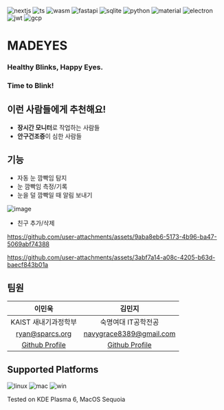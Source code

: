 
![nextjs](https://img.shields.io/badge/next%20js-000000?style=for-the-badge&logo=nextdotjs&logoColor=white)
![ts](https://img.shields.io/badge/TypeScript-007ACC?style=for-the-badge&logo=typescript&logoColor=white)
![wasm](https://img.shields.io/badge/WebAssembly-654FF0?style=for-the-badge&logo=WebAssembly&logoColor=white)
![fastapi](https://img.shields.io/badge/fastapi-109989?style=for-the-badge&logo=FASTAPI&logoColor=white)
![sqlite](https://img.shields.io/badge/Sqlite-003B57?style=for-the-badge&logo=sqlite&logoColor=white)
![python](https://img.shields.io/badge/Python-FFD43B?style=for-the-badge&logo=python&logoColor=blue)
![material](https://img.shields.io/badge/Material%20UI-007FFF?style=for-the-badge&logo=mui&logoColor=white)
![electron](https://img.shields.io/badge/Electron-2B2E3A?style=for-the-badge&logo=electron&logoColor=9FEAF9)
![jwt](https://img.shields.io/badge/JWT-000000?style=for-the-badge&logo=JSON%20web%20tokens&logoColor=white)
![gcp](https://img.shields.io/badge/Google_Cloud-4285F4?style=for-the-badge&logo=google-cloud&logoColor=white)





# MADEYES

### Healthy Blinks, Happy Eyes.

### Time to Blink!

## 이런 사람들에게 추천해요!

- **장시간 모니터**로 작업하는 사람들
- **안구건조증**이 심한 사람들

## 기능

- 자동 눈 깜빡임 탐지
- 눈 깜빡임 측정/기록
- 눈을 덜 깜빡일 때 알림 보내기

![image](https://github.com/user-attachments/assets/88ee7a14-364c-4496-9d53-ccbdede84d46)
- 친구 추가/삭제

https://github.com/user-attachments/assets/9aba8eb6-5173-4b96-ba47-5069abf74388


https://github.com/user-attachments/assets/3abf7a14-a08c-4205-b63d-baecf843b01a

## 팀원

| 이민욱 | 김민지 |
|:---:|:---:|
| KAIST 새내기과정학부 | 숙명여대 IT공학전공 |
| ryan@sparcs.org | navygrace8389@gmail.com  |
| [Github Profile](https://github.com/callasio) | [Github Profile](https://github.com/mjth1s1s) |

## Supported Platforms

![linux](https://img.shields.io/badge/Linux-FCC624?style=for-the-badge&logo=linux&logoColor=black)
![mac](https://img.shields.io/badge/mac%20os-000000?style=for-the-badge&logo=apple&logoColor=white)
![win](https://img.shields.io/badge/Windows-0078D6?style=for-the-badge&logo=windows&logoColor=white)

Tested on KDE Plasma 6, MacOS Sequoia
